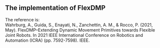 ## The implementation of FlexDMP  
The reference is:  
Wahrburg, A., Guida, S., Enayati, N., Zanchettin, A. M., & Rocco, P. (2021, May). FlexDMP–Extending Dynamic Movement Primitives towards Flexible Joint Robots. In 2021 IEEE International Conference on Robotics and Automation (ICRA) (pp. 7592-7598). IEEE.